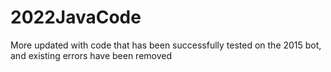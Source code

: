# 2022JavaCode
More updated with code that has been successfully tested on the 2015 bot, and existing errors have been removed
